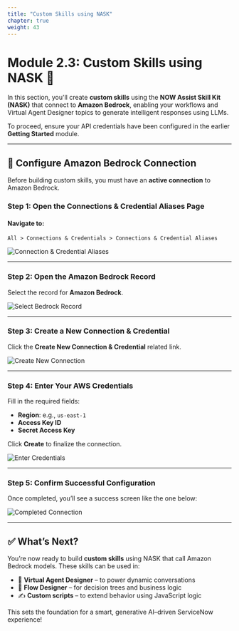```yaml
---
title: "Custom Skills using NASK"
chapter: true
weight: 43
---
```


# Module 2.3: Custom Skills using NASK 🧩

In this section, you'll create **custom skills** using the **NOW Assist Skill Kit (NASK)** that connect to **Amazon Bedrock**, enabling your workflows and Virtual Agent Designer topics to generate intelligent responses using LLMs.

To proceed, ensure your API credentials have been configured in the earlier **Getting Started** module.

---

## 🔐 Configure Amazon Bedrock Connection

Before building custom skills, you must have an **active connection** to Amazon Bedrock.

### Step 1: Open the Connections & Credential Aliases Page

#### Navigate to:

`All > Connections & Credentials > Connections & Credential Aliases`


![Connection & Credential Aliases](/images/servicenow/now-connection-credentials.png)

---

### Step 2: Open the Amazon Bedrock Record

Select the record for **Amazon Bedrock**.

![Select Bedrock Record](/images/servicenow/now-select-bedrock-connection.png)

---

### Step 3: Create a New Connection & Credential

Click the **Create New Connection & Credential** related link.

![Create New Connection](/images/servicenow/now-create-connection-credential.png)

---

### Step 4: Enter Your AWS Credentials

Fill in the required fields:

- **Region**: e.g., `us-east-1`
- **Access Key ID**
- **Secret Access Key**

Click **Create** to finalize the connection.

![Enter Credentials](/images/servicenow/now-enter-credentials.png)

---

### Step 5: Confirm Successful Configuration

Once completed, you’ll see a success screen like the one below:

![Completed Connection](/images/servicenow/now-completed-connection-credentials.png)

---

## ✅ What’s Next?

You’re now ready to build **custom skills** using NASK that call Amazon Bedrock models. These skills can be used in:

- 🤖 **Virtual Agent Designer** – to power dynamic conversations
- 🧩 **Flow Designer** – for decision trees and business logic
- ✍️ **Custom scripts** – to extend behavior using JavaScript logic

This sets the foundation for a smart, generative AI–driven ServiceNow experience!